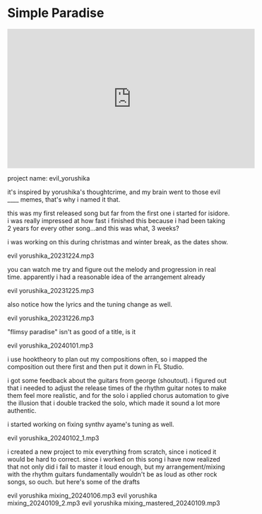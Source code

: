 # Simple Paradise

<iframe width="560" height="315" src="https://www.youtube.com/embed/PRelPmY9szY?si=iZaN1Wv4rDcZgtfG" title="YouTube video player" frameborder="0" allow="accelerometer; autoplay; clipboard-write; encrypted-media; gyroscope; picture-in-picture; web-share" referrerpolicy="strict-origin-when-cross-origin" allowfullscreen></iframe>

project name: evil_yorushika

it's inspired by yorushika's thoughtcrime, and my brain went to those evil ____
memes, that's why i named it that.

this was my first released song but far from the first one i started for
isidore. i was really impressed at how fast i finished this because i had been
taking 2 years for every other song...and this was what, 3 weeks?

i was working on this during christmas and winter break, as the dates show.

evil yorushika_20231224.mp3

you can watch me try and figure out the melody and progression in real time.
apparently i had a reasonable idea of the arrangement already

evil yorushika_20231225.mp3

also notice how the lyrics and the tuning change as well.

evil yorushika_20231226.mp3

"flimsy paradise" isn't as good of a title, is it

evil yorushika_20240101.mp3

i use hooktheory to plan out my compositions often, so i mapped the composition
out there first and then put it down in FL Studio.

i got some feedback about the guitars from george (shoutout). i figured out that
i needed to adjust the release times of the rhythm guitar notes to make them
feel more realistic, and for the solo i applied chorus automation to give the
illusion that i double tracked the solo, which made it sound a lot more
authentic.

i started working on fixing synthv ayame's tuning as well.

evil yorushika_20240102_1.mp3

i created a new project to mix everything from scratch, since i noticed it would
be hard to correct. since i worked on this song i have now realized that not
only did i fail to master it loud enough, but my arrangement/mixing with the
rhythm guitars fundamentally wouldn't be as loud as other rock songs, so ouch.
but here's some of the drafts

evil yorushika mixing_20240106.mp3
evil yorushika mixing_20240109_2.mp3
evil yorushika mixing_mastered_20240109.mp3